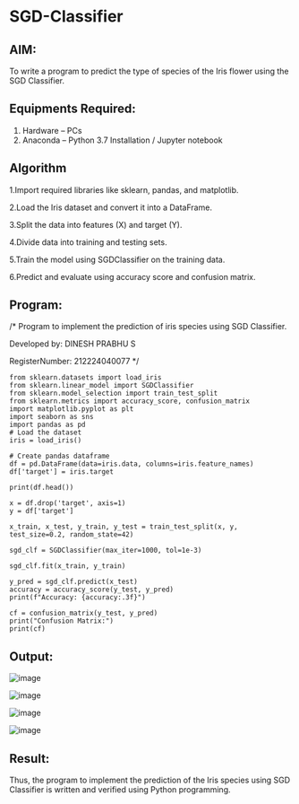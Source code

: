 # SGD-Classifier
## AIM:
To write a program to predict the type of species of the Iris flower using the SGD Classifier.

## Equipments Required:
1. Hardware – PCs
2. Anaconda – Python 3.7 Installation / Jupyter notebook

## Algorithm
1.Import required libraries like sklearn, pandas, and matplotlib.

2.Load the Iris dataset and convert it into a DataFrame.

3.Split the data into features (X) and target (Y).

4.Divide data into training and testing sets.

5.Train the model using SGDClassifier on the training data.

6.Predict and evaluate using accuracy score and confusion matrix.

## Program:
/*
Program to implement the prediction of iris species using SGD Classifier.

Developed by: DINESH PRABHU S

RegisterNumber: 212224040077
*/
```
from sklearn.datasets import load_iris
from sklearn.linear_model import SGDClassifier
from sklearn.model_selection import train_test_split
from sklearn.metrics import accuracy_score, confusion_matrix
import matplotlib.pyplot as plt
import seaborn as sns
import pandas as pd
# Load the dataset
iris = load_iris()

# Create pandas dataframe
df = pd.DataFrame(data=iris.data, columns=iris.feature_names)
df['target'] = iris.target

print(df.head())

x = df.drop('target', axis=1)
y = df['target']

x_train, x_test, y_train, y_test = train_test_split(x, y, test_size=0.2, random_state=42)

sgd_clf = SGDClassifier(max_iter=1000, tol=1e-3)

sgd_clf.fit(x_train, y_train)

y_pred = sgd_clf.predict(x_test)
accuracy = accuracy_score(y_test, y_pred)
print(f"Accuracy: {accuracy:.3f}")

cf = confusion_matrix(y_test, y_pred)
print("Confusion Matrix:")
print(cf)
```

## Output:
![image](https://github.com/user-attachments/assets/62ef29c0-f190-4116-9dbf-d07419f7b237)

![image](https://github.com/user-attachments/assets/90a5611a-e4ba-441c-ab7f-51988c962bf2)

![image](https://github.com/user-attachments/assets/71a98cdf-11e5-48b0-ad5a-89f23052a435)

![image](https://github.com/user-attachments/assets/0bac2ab8-0d6d-487d-9271-eddc7b9f4331)

## Result:
Thus, the program to implement the prediction of the Iris species using SGD Classifier is written and verified using Python programming.
